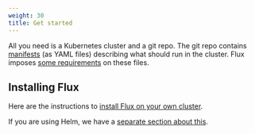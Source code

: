 ```yaml
---
weight: 30
title: Get started
---
```


All you need is a Kubernetes cluster and a git repo. The git repo
contains [manifests](https://kubernetes.io/docs/concepts/configuration/overview/)
(as YAML files) describing what should run in the cluster. Flux imposes
[some requirements](../requirements) on these files.

## Installing Flux

Here are the instructions to [install Flux on your own
cluster](../tutorials/get-started).

If you are using Helm, we have a [separate section about
this](../tutorials/get-started-helm).

